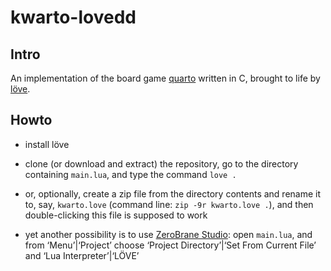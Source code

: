 









#   kwarto-lovedd


##  Intro

An implementation of the board game
[quarto](https://en.wikipedia.org/wiki/Quarto_(board_game))
written in C, brought to life by [löve](https://love2d.org).


##  Howto

*   install löve

*   clone (or download and extract) the repository, go to the directory
    containing `main.lua`, and type the command `love .`

*   or, optionally, create a zip file from the directory contents
    and rename it to, say, `kwarto.love`
    (command line: `zip -9r kwarto.love .`),
    and then double-clicking this file is supposed to work

*   yet another possibility is to use
    [ZeroBrane Studio](https://studio.zerobrane.com):
    open `main.lua`, and from ‘Menu’|‘Project’ choose
    ‘Project Directory’|‘Set From Current File’ and ‘Lua Interpreter’|‘LÖVE’
